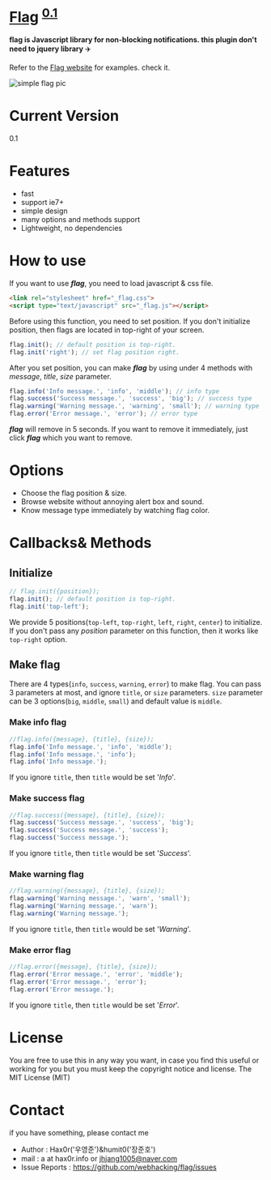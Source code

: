 # [Flag](http://flag.hax0r.info) <sup class="is_v">[0.1](http://flag.hax0r.info)<sup>
**flag is Javascript library for non-blocking notifications. this plugin don't need to jquery library** :airplane:

Refer to the [Flag website](http://flag.hax0r.info) for examples. check it.

![simple flag pic](https://cloud.githubusercontent.com/assets/10232178/12007458/b35b4552-ac48-11e5-9cc7-216e447c9490.gif)

# Current Version
0.1

# Features
* fast
* support ie7+
* simple design
* many options and methods support
* Lightweight, no dependencies

# How to use
If you want to use __*flag*__, you need to load javascript & css file.
```html
<link rel="stylesheet" href="_flag.css">
<script type="text/javascript" src="_flag.js"></script>
```
Before using this function, you need to set position. If you don't initialize position, then flags are located in top-right of your screen.
```js
flag.init(); // default position is top-right.
flag.init('right'); // set flag position right.
```
After you set position, you can make __*flag*__ by using under 4 methods with *message*, *title*, *size* parameter.
```js
flag.info('Info message.', 'info', 'middle'); // info type
flag.success('Success message.', 'success', 'big'); // success type
flag.warning('Warning message.', 'warning', 'small'); // warning type
flag.error('Error message.', 'error'); // error type
```
__*flag*__ will remove in 5 seconds. If you want to remove it immediately, just click __*flag*__ which you want to remove.

# Options
* Choose the flag position & size.
* Browse website without annoying alert box and sound.
* Know message type immediately by watching flag color.

# Callbacks& Methods
## Initialize
```js
// flag.init({position});
flag.init(); // default position is top-right.
flag.init('top-left');
```
We provide 5 positions(`top-left`, `top-right`, `left`, `right`, `center`) to initialize. If you don't pass any *position* parameter on this function, then it works like `top-right` option.

## Make flag
There are 4 types(`info`, `success`, `warning`, `error`) to make flag. You can pass 3 parameters at most, and ignore `title`, or `size` parameters. `size` parameter can be 3 options(`big`, `middle`, `small`) and default value is `middle`.
### Make info flag
```js
//flag.info({message}, {title}, {size});
flag.info('Info message.', 'info', 'middle');
flag.info('Info message.', 'info');
flag.info('Info message.');
```
If you ignore `title`, then `title` would be set '*Info*'.

### Make success flag
```js
//flag.success({message}, {title}, {size});
flag.success('Success message.', 'success', 'big');
flag.success('Success message.', 'success');
flag.success('Success message.');
```
If you ignore `title`, then `title` would be set '*Success*'.

### Make warning flag
```js
//flag.warning({message}, {title}, {size});
flag.warning('Warning message.', 'warn', 'small');
flag.warning('Warning message.', 'warn');
flag.warning('Warning message.');
```
If you ignore `title`, then `title` would be set '*Warning*'.

### Make error flag
```js
//flag.error({message}, {title}, {size});
flag.error('Error message.', 'error', 'middle');
flag.error('Error message.', 'error');
flag.error('Error message.');
```
If you ignore `title`, then `title` would be set '*Error*'.

# License
You are free to use this in any way you want, in case you find this useful or working for you but you must keep the copyright notice and license.
The MIT License (MIT)

# Contact
if you have something, please contact me
* Author : Hax0r('우영준')&humit0('장준호')
* mail : a at hax0r.info or jhjang1005@naver.com
* Issue Reports : https://github.com/webhacking/flag/issues
